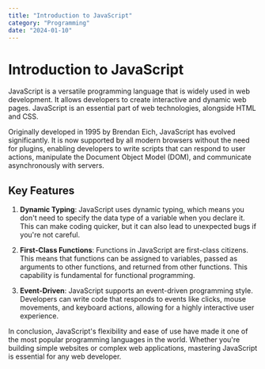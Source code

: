 ```yaml
---
title: "Introduction to JavaScript"
category: "Programming"
date: "2024-01-10"
---
```


# Introduction to JavaScript

JavaScript is a versatile programming language that is widely used in web development. It allows developers to create interactive and dynamic web pages. JavaScript is an essential part of web technologies, alongside HTML and CSS. 

Originally developed in 1995 by Brendan Eich, JavaScript has evolved significantly. It is now supported by all modern browsers without the need for plugins, enabling developers to write scripts that can respond to user actions, manipulate the Document Object Model (DOM), and communicate asynchronously with servers.

## Key Features

1. **Dynamic Typing**: JavaScript uses dynamic typing, which means you don't need to specify the data type of a variable when you declare it. This can make coding quicker, but it can also lead to unexpected bugs if you're not careful.

2. **First-Class Functions**: Functions in JavaScript are first-class citizens. This means that functions can be assigned to variables, passed as arguments to other functions, and returned from other functions. This capability is fundamental for functional programming.

3. **Event-Driven**: JavaScript supports an event-driven programming style. Developers can write code that responds to events like clicks, mouse movements, and keyboard actions, allowing for a highly interactive user experience.

In conclusion, JavaScript's flexibility and ease of use have made it one of the most popular programming languages in the world. Whether you're building simple websites or complex web applications, mastering JavaScript is essential for any web developer.


